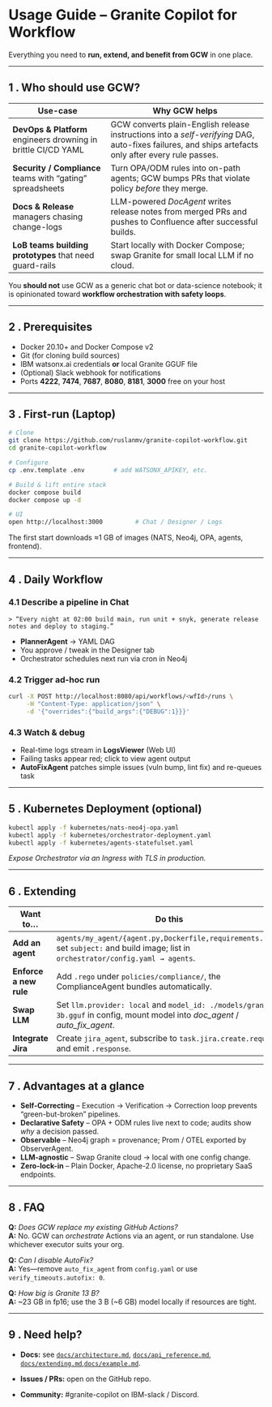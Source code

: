 # Usage Guide – Granite Copilot for Workflow
Everything you need to **run, extend, and benefit from GCW** in one place.

---

## 1 . Who should use GCW?
| Use-case | Why GCW helps |
|----------|---------------|
| **DevOps & Platform** engineers drowning in brittle CI/CD YAML | GCW converts plain-English release instructions into a *self-verifying* DAG, auto-fixes failures, and ships artefacts only after every rule passes. |
| **Security / Compliance** teams with “gating” spreadsheets | Turn OPA/ODM rules into on-path agents; GCW bumps PRs that violate policy *before* they merge. |
| **Docs & Release** managers chasing change-logs | LLM-powered *DocAgent* writes release notes from merged PRs and pushes to Confluence after successful builds. |
| **LoB teams building prototypes** that need guard-rails | Start locally with Docker Compose; swap Granite for small local LLM if no cloud. |

You **should not** use GCW as a generic chat bot or data-science notebook; it is opinionated toward **workflow orchestration with safety loops**.

---

## 2 . Prerequisites
* Docker 20.10+ and Docker Compose v2  
* Git (for cloning build sources)  
* IBM watsonx.ai credentials **or** local Granite GGUF file  
* (Optional) Slack webhook for notifications  
* Ports **4222**, **7474**, **7687**, **8080**, **8181**, **3000** free on your host  

---

## 3 . First-run (Laptop)
```bash
# Clone
git clone https://github.com/ruslanmv/granite-copilot-workflow.git
cd granite-copilot-workflow

# Configure
cp .env.template .env        # add WATSONX_APIKEY, etc.

# Build & lift entire stack
docker compose build
docker compose up -d

# UI
open http://localhost:3000         # Chat / Designer / Logs
```
The first start downloads ≈1 GB of images (NATS, Neo4j, OPA, agents, frontend).

---

## 4 . Daily Workflow

### 4.1 Describe a pipeline in Chat
```
> “Every night at 02:00 build main, run unit + snyk, generate release notes and deploy to staging.”
```
* **PlannerAgent** → YAML DAG  
* You approve / tweak in the Designer tab  
* Orchestrator schedules next run via cron in Neo4j

### 4.2 Trigger ad-hoc run
```bash
curl -X POST http://localhost:8080/api/workflows/<wfId>/runs \
     -H "Content-Type: application/json" \
     -d '{"overrides":{"build_args":{"DEBUG":1}}}'
```

### 4.3 Watch & debug
* Real-time logs stream in **LogsViewer** (Web UI)  
* Failing tasks appear red; click to view agent output  
* **AutoFixAgent** patches simple issues (vuln bump, lint fix) and re-queues task  

---

## 5 . Kubernetes Deployment (optional)

```bash
kubectl apply -f kubernetes/nats-neo4j-opa.yaml
kubectl apply -f kubernetes/orchestrator-deployment.yaml
kubectl apply -f kubernetes/agents-statefulset.yaml
```
*Expose Orchestrator via an Ingress with TLS in production.*

---

## 6 . Extending

| Want to… | Do this |
|----------|---------|
| **Add an agent** | `agents/my_agent/{agent.py,Dockerfile,requirements.txt}`, set `subject:` and build image; list in `orchestrator/config.yaml → agents`. |
| **Enforce a new rule** | Add `.rego` under `policies/compliance/`, the ComplianceAgent bundles automatically. |
| **Swap LLM** | Set `llm.provider: local` and `model_id: ./models/granite-3b.gguf` in config, mount model into *doc_agent* / *auto_fix_agent*. |
| **Integrate Jira** | Create `jira_agent`, subscribe to `task.jira.create.request`, and emit `.response`. |

---

## 7 . Advantages at a glance
* **Self-Correcting** – Execution → Verification → Correction loop prevents “green-but-broken” pipelines.  
* **Declarative Safety** – OPA + ODM rules live next to code; audits show *why* a decision passed.  
* **Observable** – Neo4j graph = provenance; Prom / OTEL exported by ObserverAgent.  
* **LLM-agnostic** – Swap Granite cloud → local with one config change.  
* **Zero-lock-in** – Plain Docker, Apache-2.0 license, no proprietary SaaS endpoints.

---

## 8 . FAQ
**Q:** *Does GCW replace my existing GitHub Actions?*  
**A:** No. GCW can *orchestrate* Actions via an agent, or run standalone. Use whichever executor suits your org.

**Q:** *Can I disable AutoFix?*  
**A:** Yes—remove `auto_fix_agent` from `config.yaml` or use `verify_timeouts.autofix: 0`.

**Q:** *How big is Granite 13 B?*  
**A:** ~23 GB in fp16; use the 3 B (~6 GB) model locally if resources are tight.

---

## 9 . Need help?
* **Docs:** see [`docs/architecture.md`](architecture.md), [`docs/api_reference.md`](api_reference.md), [`docs/extending.md`](extending.md),[`docs/example.md`](example.md). 
   
* **Issues / PRs:** open on the GitHub repo.  
* **Community:** #granite-copilot on IBM-slack / Discord.
